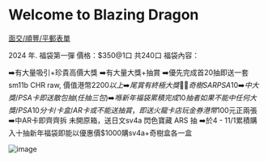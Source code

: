 # Welcome to Blazing Dragon

[面交/順豐/平郵表單](https://docs.google.com/forms/d/e/1FAIpQLScQHE-lOkYurrTGFIdb7xwHBrHLp3p1HLrhLKfVVMjHLIAzcQ/viewform)

2024 年. 福袋第一彈
價格：$350@1口
共240口
福袋內容：

➡️有大量吸引+珍貴高價大獎
➡️有大量大獎+抽賞
➡️優先完成首20抽即送一套sm11b CHR raw, 價值港幣$2200以上
➡️尾賞有終極大獎🫶🏻奇樹SAR PSA 10
➡️中大獎/PSA卡即送散包抽
(任抽三包)
➡️喺新年福袋累積完成10抽者如果不能中任何大獎/PSA 10分卡/卡盒/AR卡或不能送抽賞，即送火龍卡店玩金券港幣$100元正兩張
➡️中AR卡即齊齊拆 未開原箱，送日文sv4a 閃色寶藏 ARS 抽
➡️於4 - 11/1累積購入十抽新年福袋即能以優惠價$1000購sv4a+奇樹盒各一盒

![image](https://github.com/blazingdragonhk/blazingdragonhk.github.io/assets/155500927/afb81616-c438-4b34-a221-90cf3efd0c27)

